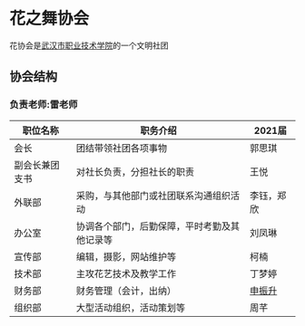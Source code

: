 # 花之舞协会
花协会是[武汉市职业技术学院](http://www.wtc.edu.cn)的一个文明社团
## 协会结构
### 负责老师:雷老师
| 职位名称| 职务介绍| 2021届 |
| ----| ---- |---- |
| 会长|团结带领社团各项事物| 郭思琪|
| 副会长兼团支书|对社长负责，分担社长的职责|王悦 |
|外联部|采购，与其他部门或社团联系沟通组织活动|李钰，郑欣|
| 办公室|协调各个部门，后勤保障，平时考勤及其他记录等|刘凤琳|
|宣传部|编辑，摄影，网站维护等|柯楠|
| 技术部|主攻花艺技术及教学工作|丁梦婷|
| 财务部|财务管理（会计，出纳）|[申振升](http://520you.club)|
| 组织部|大型活动组织，活动策划等|周芊|
